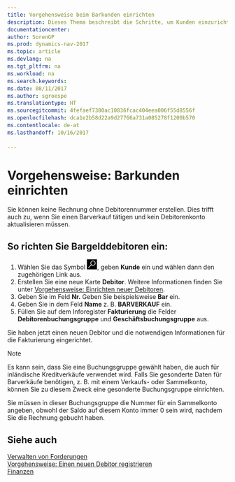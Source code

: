 ```yaml
---
title: Vorgehensweise beim Barkunden einrichten
description: Dieses Thema beschreibt die Schritte, um Kunden einzurichten, der in bar bezahlt.
documentationcenter: 
author: SorenGP
ms.prod: dynamics-nav-2017
ms.topic: article
ms.devlang: na
ms.tgt_pltfrm: na
ms.workload: na
ms.search.keywords: 
ms.date: 08/11/2017
ms.author: sgroespe
ms.translationtype: HT
ms.sourcegitcommit: 4fefaef7380ac10836fcac404eea006f55d8556f
ms.openlocfilehash: dca1e2b58d22a9d27766a731a085278f1200b570
ms.contentlocale: de-at
ms.lasthandoff: 10/16/2017

---
```

# <a name="how-to-set-up-cash-customers"></a>Vorgehensweise: Barkunden einrichten
Sie können keine Rechnung ohne Debitorennummer erstellen. Dies trifft auch zu, wenn Sie einen Barverkauf tätigen und kein Debitorenkonto aktualisieren müssen.  

## <a name="to-set-up-a-cash-customer"></a>So richten Sie Bargelddebitoren ein:  
1.  Wählen Sie das Symbol ![Nach Seite oder Bericht suchen](media/ui-search/search_small.png "Symbol Nach Seite oder Bericht suchen"), geben **Kunde** ein und wählen dann den zugehörigen Link aus.  
2.  Erstellen Sie eine neue Karte **Debitor**. Weitere Informationen finden Sie unter [Vorgehensweise: Einrichten neuer Debitoren](sales-how-register-new-customers.md).
3.  Geben Sie im Feld **Nr.** Geben Sie beispielsweise **Bar** ein.  
4.  Geben Sie in dem Feld **Name** z. B. **BARVERKAUF** ein.  
5.  Füllen Sie auf dem Inforegister **Fakturierung** die Felder **Debitorenbuchungsgruppe** und **Geschäftsbuchungsgruppe** aus.  

 Sie haben jetzt einen neuen Debitor und die notwendigen Informationen für die Fakturierung eingerichtet.  

> [!NOTE]  
>  Es kann sein, dass Sie eine Buchungsgruppe gewählt haben, die auch für inländische Kreditverkäufe verwendet wird. Falls Sie gesonderte Daten für Barverkäufe benötigen, z. B. mit einem Verkaufs- oder Sammelkonto, können Sie zu diesem Zweck eine gesonderte Buchungsgruppe einrichten.  
>   
>  Sie müssen in dieser Buchungsgruppe die Nummer für ein Sammelkonto angeben, obwohl der Saldo auf diesem Konto immer 0 sein wird, nachdem Sie die Rechnung gebucht haben.  

## <a name="see-also"></a>Siehe auch
[Verwalten von Forderungen](receivables-manage-receivables.md)  
[Vorgehensweise: Einen neuen Debitor registrieren](sales-how-register-new-customers.md)    
[Finanzen](finance.md)  


